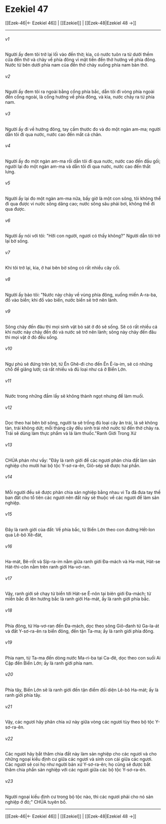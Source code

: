 # Ezekiel 47

[[Ezek-46|← Ezekiel 46]] | [[Ezekiel]] | [[Ezek-48|Ezekiel 48 →]]
***



###### v1 
Người ấy đem tôi trở lại lối vào đền thờ; kìa, có nước tuôn ra từ dưới thềm cửa đền thờ và chảy về phía đông vì mặt tiền đền thờ hướng về phía đông. Nước từ bên dưới phía nam của đền thờ chảy xuống phía nam bàn thờ. 

###### v2 
Người ấy đem tôi ra ngoài bằng cổng phía bắc, dẫn tôi đi vòng phía ngoài đến cổng ngoài, là cổng hướng về phía đông, và kìa, nước chảy ra từ phía nam. 

###### v3 
Người ấy đi về hướng đông, tay cầm thước đo và đo một ngàn am-ma; người dẫn tôi đi qua nước, nước cao đến mắt cá chân. 

###### v4 
Người ấy đo một ngàn am-ma rồi dẫn tôi đi qua nước, nước cao đến đầu gối; người lại đo một ngàn am-ma và dẫn tôi đi qua nước, nước cao đến thắt lưng. 

###### v5 
Người ấy lại đo một ngàn am-ma nữa, bấy giờ là một con sông, tôi không thể đi qua được vì nước sông dâng cao; nước sông sâu phải bơi, không thể đi qua được. 

###### v6 
Người ấy nói với tôi: "Hỡi con người, ngươi có thấy không?" Người dẫn tôi trở lại bờ sông. 

###### v7 
Khi tôi trở lại, kìa, ở hai bên bờ sông có rất nhiều cây cối. 

###### v8 
Người ấy bảo tôi: "Nước này chảy về vùng phía đông, xuống miền A-ra-ba, đổ vào biển; khi đổ vào biển, nước biển sẽ trở nên lành. 

###### v9 
Sông chảy đến đâu thì mọi sinh vật bò sát ở đó sẽ sống. Sẽ có rất nhiều cá khi nước này chảy đến đó và nước sẽ trở nên lành; sông này chảy đến đâu thì mọi vật ở đó đều sống. 

###### v10 
Ngư phủ sẽ đứng trên bờ, từ Ên Ghê-đi cho đến Ên Ê-la-im, sẽ có những chỗ để giăng lưới; cá rất nhiều và đủ loại như cá ở Biển Lớn. 

###### v11 
Nước trong những đầm lầy sẽ không thành ngọt nhưng để làm muối. 

###### v12 
Dọc theo hai bên bờ sông, người ta sẽ trồng đủ loại cây ăn trái, lá sẽ không tàn, trái không dứt; mỗi tháng cây đều sinh trái nhờ nước từ đền thờ chảy ra. Trái sẽ dùng làm thực phẩm và lá làm thuốc."Ranh Giới Trong Xứ 

###### v13 
CHÚA phán như vầy: "Đây là ranh giới để các ngươi phân chia đất làm sản nghiệp cho mười hai bộ tộc Y-sơ-ra-ên, Giô-sép sẽ được hai phần. 

###### v14 
Mỗi người đều sẽ được phân chia sản nghiệp bằng nhau vì Ta đã đưa tay thề ban đất cho tổ tiên các ngươi nên đất này sẽ thuộc về các ngươi để làm sản nghiệp. 

###### v15 
Đây là ranh giới của đất: Về phía bắc, từ Biển Lớn theo con đường Hết-lon qua Lê-bô Xê-đát, 

###### v16 
Ha-mát, Bê-rốt và Síp-ra-im nằm giữa ranh giới Đa-mách và Ha-mát, Hát-se Hát-thi-côn nằm trên ranh giới Ha-vơ-ran. 

###### v17 
Vậy, ranh giới sẽ chạy từ biển tới Hát-se Ê-nôn tại biên giới Đa-mách; từ miền bắc đi lên hướng bắc là ranh giới Ha-mát, ấy là ranh giới phía bắc. 

###### v18 
Phía đông, từ Ha-vơ-ran đến Đa-mách, dọc theo sông Giô-đanh từ Ga-la-át và đất Y-sơ-ra-ên ra biển đông, đến tận Ta-ma; ấy là ranh giới phía đông. 

###### v19 
Phía nam, từ Ta-ma đến dòng nước Ma-ri-ba tại Ca-đê, dọc theo con suối Ai Cập đến Biển Lớn; ấy là ranh giới phía nam. 

###### v20 
Phía tây, Biển Lớn sẽ là ranh giới đến tận điểm đối diện Lê-bô Ha-mát; ấy là ranh giới phía tây. 

###### v21 
Vậy, các ngươi hãy phân chia xứ này giữa vòng các ngươi tùy theo bộ tộc Y-sơ-ra-ên. 

###### v22 
Các ngươi hãy bắt thăm chia đất này làm sản nghiệp cho các ngươi và cho những ngoại kiều định cư giữa các ngươi và sinh con cái giữa các ngươi. Các ngươi sẽ coi họ như người bản xứ Y-sơ-ra-ên; họ cũng sẽ được bắt thăm chia phần sản nghiệp với các ngươi giữa các bộ tộc Y-sơ-ra-ên. 

###### v23 
Người ngoại kiều định cư trong bộ tộc nào, thì các ngươi phải cho nó sản nghiệp ở đó;" CHÚA tuyên bố.

***
[[Ezek-46|← Ezekiel 46]] | [[Ezekiel]] | [[Ezek-48|Ezekiel 48 →]]
